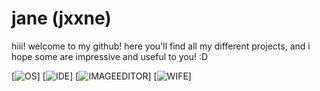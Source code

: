 # jane (jxxne)

hiii! welcome to my github! here you'll find all my different projects, and i hope some are impressive and useful to you! :D

[![OS](https://img.shields.io/badge/macOS_Ventura_13.6-111111?logo=apple&logoColor=111111&label=OS&labelColor=white)]
[![IDE](https://img.shields.io/badge/VSCodium-111111?logo=vscodium&logoColor=111111&label=IDE&labelColor=blue)]
[![IMAGEEDITOR](https://img.shields.io/badge/Krita-111111?logo=krita&logoColor=111111&label=Image&labelColor=33ff9f)]
[![WIFE](https://img.shields.io/badge/Violet_<3-111111?&logoColor=111111&label=Wife&labelColor=purple)]
